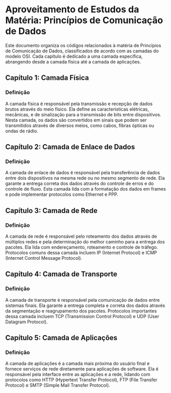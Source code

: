 # Aproveitamento de Estudos da Matéria: Princípios de Comunicação de Dados

Este documento organiza os códigos relacionados à matéria de Princípios de Comunicação de Dados, classificados de acordo com as camadas do modelo OSI. Cada capítulo é dedicado a uma camada específica, abrangendo desde a camada física até a camada de aplicações.

## Capítulo 1: Camada Física

### Definição
A camada física é responsável pela transmissão e recepção de dados brutos através do meio físico. Ela define as características elétricas, mecânicas, e de sinalização para a transmissão de bits entre dispositivos. Nesta camada, os dados são convertidos em sinais que podem ser transmitidos através de diversos meios, como cabos, fibras ópticas ou ondas de rádio.

## Capítulo 2: Camada de Enlace de Dados

### Definição
A camada de enlace de dados é responsável pela transferência de dados entre dois dispositivos na mesma rede ou no mesmo segmento de rede. Ela garante a entrega correta dos dados através do controle de erros e do controle de fluxo. Esta camada lida com a formatação dos dados em frames e pode implementar protocolos como Ethernet e PPP.

## Capítulo 3: Camada de Rede

### Definição
A camada de rede é responsável pelo roteamento dos dados através de múltiplos redes e pela determinação do melhor caminho para a entrega dos pacotes. Ela lida com endereçamento, roteamento e controle de tráfego. Protocolos comuns dessa camada incluem IP (Internet Protocol) e ICMP (Internet Control Message Protocol).

## Capítulo 4: Camada de Transporte

### Definição
A camada de transporte é responsável pela comunicação de dados entre sistemas finais. Ela garante a entrega completa e correta dos dados através da segmentação e reagrupamento dos pacotes. Protocolos importantes dessa camada incluem TCP (Transmission Control Protocol) e UDP (User Datagram Protocol).

## Capítulo 5: Camada de Aplicações

### Definição
A camada de aplicações é a camada mais próxima do usuário final e fornece serviços de rede diretamente para aplicações de software. Ela é responsável pela interface entre as aplicações e a rede, lidando com protocolos como HTTP (Hypertext Transfer Protocol), FTP (File Transfer Protocol) e SMTP (Simple Mail Transfer Protocol).
